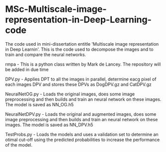 # MSc-Multiscale-image-representation-in-Deep-Learning-code
The code used in mini-dissertation entitle 'Multiscale image representation in Deep Learnin'. This is the code used to decompose the images and to train and compare the neural networks. 

rmpa - This is a python class written by Mark de Lancey. The repository will be added in due time

DPV.py - Applies DPT to all the images in parallel, determine eacg pixel of each images DPV and stores these DPVs as DogDPV.gz and CatDPV.gz

NeuralNetOG.py - Loads the original images, does some image preprocessing and then builds and train an neural network on these images. The model is saved as NN_OG.h5

NeuralNetDPV.py - Loads the original and augmented images, does some image preprocessing and then builds and train an neural network on these images. The model is saved as NN_DPV.h5

TestProbs.py - Loads the models and uses a validation set to determine an otimal cut-off using the predicted probabilities to increase the performance of the model.
